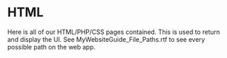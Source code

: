 # HTML
Here is all of our HTML/PHP/CSS pages contained. This is used to return and display the UI. See MyWebsiteGuide_File_Paths.rtf to see every possible path on the web app.